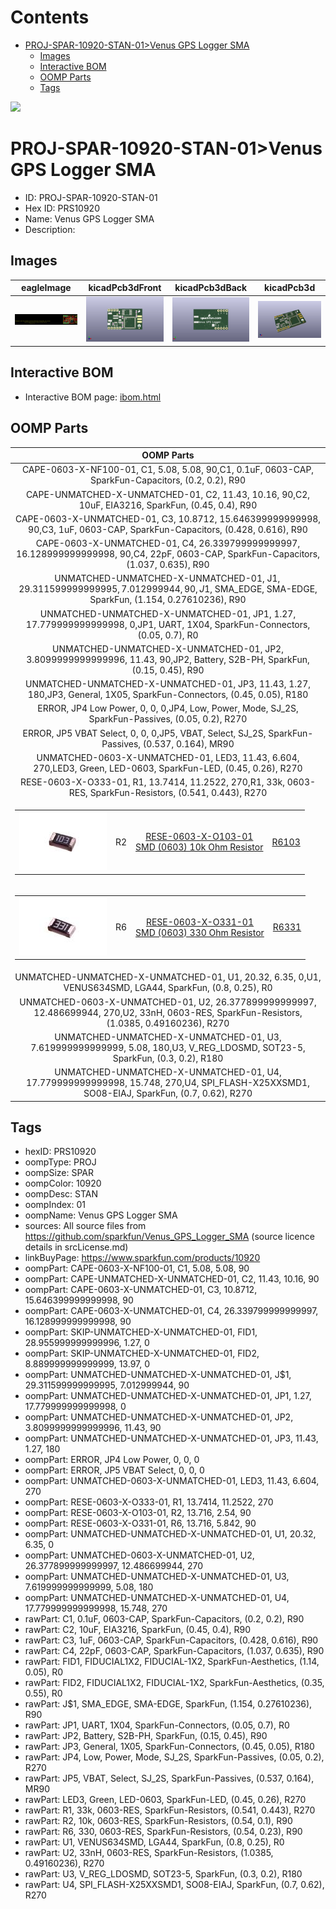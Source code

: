 



Contents
========

* [PROJ-SPAR-10920-STAN-01>Venus GPS Logger SMA](#proj-spar-10920-stan-01venus-gps-logger-sma)
	* [Images](#images)
	* [Interactive BOM](#interactive-bom)
	* [OOMP Parts](#oomp-parts)
	* [Tags](#tags)
  
![][im]
# PROJ-SPAR-10920-STAN-01>Venus GPS Logger SMA

- ID: PROJ-SPAR-10920-STAN-01
- Hex ID: PRS10920
- Name: Venus GPS Logger SMA
- Description: 

## Images
  
  

|eagleImage|kicadPcb3dFront|kicadPcb3dBack|kicadPcb3d|
| :---: | :---: | :---: | :---: |
|[![eagleImage](eagleImage_140.png)](eagleImage_600.png)|[![kicadPcb3dFront](kicadPcb3dFront_140.png)](kicadPcb3dFront_600.png)|[![kicadPcb3dBack](kicadPcb3dBack_140.png)](kicadPcb3dBack_600.png)|[![kicadPcb3d](kicadPcb3d_140.png)](kicadPcb3d_600.png)|

## Interactive BOM

- Interactive BOM page: [ibom.html](kicad/bom/ibom.html)

## OOMP Parts
  

|OOMP Parts|
| :---: |
|CAPE-0603-X-NF100-01, C1, 5.08, 5.08, 90,C1, 0.1uF, 0603-CAP, SparkFun-Capacitors, (0.2, 0.2), R90|
|CAPE-UNMATCHED-X-UNMATCHED-01, C2, 11.43, 10.16, 90,C2, 10uF, EIA3216, SparkFun, (0.45, 0.4), R90|
|CAPE-0603-X-UNMATCHED-01, C3, 10.8712, 15.646399999999998, 90,C3, 1uF, 0603-CAP, SparkFun-Capacitors, (0.428, 0.616), R90|
|CAPE-0603-X-UNMATCHED-01, C4, 26.339799999999997, 16.128999999999998, 90,C4, 22pF, 0603-CAP, SparkFun-Capacitors, (1.037, 0.635), R90|
|UNMATCHED-UNMATCHED-X-UNMATCHED-01, J$1, 29.311599999999995, 7.012999944, 90,J$1, SMA_EDGE, SMA-EDGE, SparkFun, (1.154, 0.27610236), R90|
|UNMATCHED-UNMATCHED-X-UNMATCHED-01, JP1, 1.27, 17.779999999999998, 0,JP1, UART, 1X04, SparkFun-Connectors, (0.05, 0.7), R0|
|UNMATCHED-UNMATCHED-X-UNMATCHED-01, JP2, 3.8099999999999996, 11.43, 90,JP2, Battery, S2B-PH, SparkFun, (0.15, 0.45), R90|
|UNMATCHED-UNMATCHED-X-UNMATCHED-01, JP3, 11.43, 1.27, 180,JP3, General, 1X05, SparkFun-Connectors, (0.45, 0.05), R180|
|ERROR, JP4 Low Power, 0, 0, 0,JP4, Low, Power, Mode, SJ_2S, SparkFun-Passives, (0.05, 0.2), R270|
|ERROR, JP5 VBAT Select, 0, 0, 0,JP5, VBAT, Select, SJ_2S, SparkFun-Passives, (0.537, 0.164), MR90|
|UNMATCHED-0603-X-UNMATCHED-01, LED3, 11.43, 6.604, 270,LED3, Green, LED-0603, SparkFun-LED, (0.45, 0.26), R270|
|RESE-0603-X-O333-01, R1, 13.7414, 11.2522, 270,R1, 33k, 0603-RES, SparkFun-Resistors, (0.541, 0.443), R270|
|<table><tr><td>![RESE-0603-X-O103-01](https://raw.githubusercontent.com/oomlout/oomlout_OOMP_parts/main/RESE-0603-X-O103-01/image_140.jpg)</td><td> R2</td><td>[RESE-0603-X-O103-01<br>SMD (0603) 10k Ohm Resistor](https://github.com/oomlout/oomlout_OOMP_parts/tree/main/RESE-0603-X-O103-01/)</td><td>[R6103](https://github.com/oomlout/oomlout_OOMP_parts/tree/main/RESE-0603-X-O103-01/)</td></tr></table>|
|<table><tr><td>![RESE-0603-X-O331-01](https://raw.githubusercontent.com/oomlout/oomlout_OOMP_parts/main/RESE-0603-X-O331-01/image_140.jpg)</td><td> R6</td><td>[RESE-0603-X-O331-01<br>SMD (0603) 330 Ohm Resistor](https://github.com/oomlout/oomlout_OOMP_parts/tree/main/RESE-0603-X-O331-01/)</td><td>[R6331](https://github.com/oomlout/oomlout_OOMP_parts/tree/main/RESE-0603-X-O331-01/)</td></tr></table>|
|UNMATCHED-UNMATCHED-X-UNMATCHED-01, U1, 20.32, 6.35, 0,U1, VENUS634SMD, LGA44, SparkFun, (0.8, 0.25), R0|
|UNMATCHED-0603-X-UNMATCHED-01, U2, 26.377899999999997, 12.486699944, 270,U2, 33nH, 0603-RES, SparkFun-Resistors, (1.0385, 0.49160236), R270|
|UNMATCHED-UNMATCHED-X-UNMATCHED-01, U3, 7.619999999999999, 5.08, 180,U3, V_REG_LDOSMD, SOT23-5, SparkFun, (0.3, 0.2), R180|
|UNMATCHED-UNMATCHED-X-UNMATCHED-01, U4, 17.779999999999998, 15.748, 270,U4, SPI_FLASH-X25XXSMD1, SO08-EIAJ, SparkFun, (0.7, 0.62), R270|

## Tags

- hexID: PRS10920
- oompType: PROJ
- oompSize: SPAR
- oompColor: 10920
- oompDesc: STAN
- oompIndex: 01
- oompName: Venus GPS Logger SMA
- sources: All source files from https://github.com/sparkfun/Venus_GPS_Logger_SMA (source licence details in srcLicense.md)
- linkBuyPage: https://www.sparkfun.com/products/10920
- oompPart: CAPE-0603-X-NF100-01, C1, 5.08, 5.08, 90
- oompPart: CAPE-UNMATCHED-X-UNMATCHED-01, C2, 11.43, 10.16, 90
- oompPart: CAPE-0603-X-UNMATCHED-01, C3, 10.8712, 15.646399999999998, 90
- oompPart: CAPE-0603-X-UNMATCHED-01, C4, 26.339799999999997, 16.128999999999998, 90
- oompPart: SKIP-UNMATCHED-X-UNMATCHED-01, FID1, 28.955999999999996, 1.27, 0
- oompPart: SKIP-UNMATCHED-X-UNMATCHED-01, FID2, 8.889999999999999, 13.97, 0
- oompPart: UNMATCHED-UNMATCHED-X-UNMATCHED-01, J$1, 29.311599999999995, 7.012999944, 90
- oompPart: UNMATCHED-UNMATCHED-X-UNMATCHED-01, JP1, 1.27, 17.779999999999998, 0
- oompPart: UNMATCHED-UNMATCHED-X-UNMATCHED-01, JP2, 3.8099999999999996, 11.43, 90
- oompPart: UNMATCHED-UNMATCHED-X-UNMATCHED-01, JP3, 11.43, 1.27, 180
- oompPart: ERROR, JP4 Low Power, 0, 0, 0
- oompPart: ERROR, JP5 VBAT Select, 0, 0, 0
- oompPart: UNMATCHED-0603-X-UNMATCHED-01, LED3, 11.43, 6.604, 270
- oompPart: RESE-0603-X-O333-01, R1, 13.7414, 11.2522, 270
- oompPart: RESE-0603-X-O103-01, R2, 13.716, 2.54, 90
- oompPart: RESE-0603-X-O331-01, R6, 13.716, 5.842, 90
- oompPart: UNMATCHED-UNMATCHED-X-UNMATCHED-01, U1, 20.32, 6.35, 0
- oompPart: UNMATCHED-0603-X-UNMATCHED-01, U2, 26.377899999999997, 12.486699944, 270
- oompPart: UNMATCHED-UNMATCHED-X-UNMATCHED-01, U3, 7.619999999999999, 5.08, 180
- oompPart: UNMATCHED-UNMATCHED-X-UNMATCHED-01, U4, 17.779999999999998, 15.748, 270
- rawPart: C1, 0.1uF, 0603-CAP, SparkFun-Capacitors, (0.2, 0.2), R90
- rawPart: C2, 10uF, EIA3216, SparkFun, (0.45, 0.4), R90
- rawPart: C3, 1uF, 0603-CAP, SparkFun-Capacitors, (0.428, 0.616), R90
- rawPart: C4, 22pF, 0603-CAP, SparkFun-Capacitors, (1.037, 0.635), R90
- rawPart: FID1, FIDUCIAL1X2, FIDUCIAL-1X2, SparkFun-Aesthetics, (1.14, 0.05), R0
- rawPart: FID2, FIDUCIAL1X2, FIDUCIAL-1X2, SparkFun-Aesthetics, (0.35, 0.55), R0
- rawPart: J$1, SMA_EDGE, SMA-EDGE, SparkFun, (1.154, 0.27610236), R90
- rawPart: JP1, UART, 1X04, SparkFun-Connectors, (0.05, 0.7), R0
- rawPart: JP2, Battery, S2B-PH, SparkFun, (0.15, 0.45), R90
- rawPart: JP3, General, 1X05, SparkFun-Connectors, (0.45, 0.05), R180
- rawPart: JP4, Low, Power, Mode, SJ_2S, SparkFun-Passives, (0.05, 0.2), R270
- rawPart: JP5, VBAT, Select, SJ_2S, SparkFun-Passives, (0.537, 0.164), MR90
- rawPart: LED3, Green, LED-0603, SparkFun-LED, (0.45, 0.26), R270
- rawPart: R1, 33k, 0603-RES, SparkFun-Resistors, (0.541, 0.443), R270
- rawPart: R2, 10k, 0603-RES, SparkFun-Resistors, (0.54, 0.1), R90
- rawPart: R6, 330, 0603-RES, SparkFun-Resistors, (0.54, 0.23), R90
- rawPart: U1, VENUS634SMD, LGA44, SparkFun, (0.8, 0.25), R0
- rawPart: U2, 33nH, 0603-RES, SparkFun-Resistors, (1.0385, 0.49160236), R270
- rawPart: U3, V_REG_LDOSMD, SOT23-5, SparkFun, (0.3, 0.2), R180
- rawPart: U4, SPI_FLASH-X25XXSMD1, SO08-EIAJ, SparkFun, (0.7, 0.62), R270



[im]: kicadPcb3d_450.png

